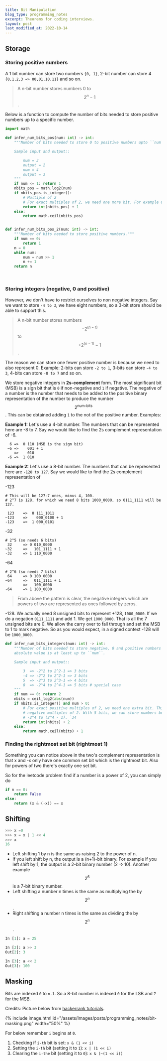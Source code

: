 ```yaml
---
title: Bit Manipulation
blog_type: programming_notes
excerpt: Theorems for coding interviews.
layout: post
last_modified_at: 2022-10-14
---
```


## Storage
### Storing positive numbers
A 1 bit number can store two numbers `{0, 1}`, 2-bit number can store 4
`{0,1,2,3 => 00,01,10,11}` and so on.

> A n-bit number stores numbers 0 to $$2^n-1$$.

Below is a function to compute the number of bits needed to store positive numbers up to a specific
number. <br/>


``` python
import math

def infer_num_bits_pos(num: int) -> int:
    """Number of bits needed to store 0 to positive numbers upto ``num``.

    Sample input and output::

        num = 3
        output = 2
        num = 4
        output = 3
    """
    if num <= 1: return 1
    nbits_pos = math.log2(num)
    if nbits_pos.is_integer():
        # Multiple of 2
        # For exact multiples of 2, we need one more bit. For example 8 = 2^3 => 1000.
        return int(nbits_pos) + 1
    else:
        return math.ceil(nbits_pos)


def infer_num_bits_pos_2(num: int) -> int:
    """Number of bits needed to store positive numbers."""
    if num == 0:
        return 1
    n = 0
    while num:
        num = num >> 1
        n += 1
    return n
```
<br/>

### Storing integers (negative, 0 and positive)

However, we don't have to restrict ourselves to non negative integers. Say we want to store
`-4 to 3`, we have eight numbers, so a 3-bit store should be able to support this.

> A n-bit number stores numbers $$-2^{(n-1)}$$ to $$+2^{(n-1)} - 1$$.

The reason we can store one fewer positive number is because we need to also represent 0.
Example: 2-bits can store `-2 to 1`, 3-bits can store `-4 to 3`, 4-bits can store `-8 to 7` and so on.

We store negative integers in **2s-complement** form. The most significant bit (MSB) is
a sign bit that is `0` if non-negative and `1` if negative. The negative of a number is the number
that needs to be added to the positive binary representation of the number to produce the
number $$2^{\text{num-bits}}$$. This can be obtained adding `1` to the not of the
positive number. Examples:

**Example 1:**
Let's use a 4-bit number. The numbers that can be represented here are -8 to 7. Say
we would like to find the 2s complement representation of -6.

```
  6 =>  0 110 (MSB is the sign bit)
 ~6 =>    001 + 1
    =>    010
 -6 =>  1 010
```

**Example 2:**
Let's use a 8-bit number. The numbers that can be represented here are `-128 to 127`. Say
we would like to find the 2s complement representation of

-123
```
# This will be 127-7 ones, minus 4, 100.
# 2^7 is 128, for which we need 8 bits 1000_0000, so 0111_1111 will be 127.

 123    =>  0 111_1011
~123    =>    000_0100 + 1
-123    =>  1 000_0101
```

-32
```
# 2^5 (so needs 6 bits)
 32     => 0 010_0000
~32     =>   101_1111 + 1
-32     => 1 110_0000
```

-64
```
# 2^6 (so needs 7 bits)
 64     => 0 100_0000
~64     =>   011_1111 + 1
        =>   100_0000
-64     => 1 100_0000
```
> From above the pattern is clear, the negative integers which are powers of two are
> represented as ones followed by zeros.


-128. We actually need 8 unsigned bits to represent +128, `1000_0000`. If we do a negation
`0111_1111` and add 1. We get `1000_0000`. That is all the 7 unsigned bits are 0. We allow
the carry over to fall through and set the MSB to 1 to mark negative. So as you would
expect, in a signed context -128 will be `1000_0000`.

``` python
def infer_num_bits_integers(num: int) -> int:
    """Number of bits needed to store negative, 0 and positive numbers with
    absolute value is at least up to ``num``.

    Sample input and output::

        3  => -2^2 to 2^2-1 => 3 bits
        -4 => -2^2 to 2^2-1 => 3 bits
        5  => -2^3 to 2^3-1 => 4 bits
        8  => -2^4 to 2^4-1 => 5 bits # special case
    """
    if num == 0: return 2
    nbits = ceil_log2(abs(num))
    if nbits.is_integer() and num > 0:
        # For exact positive multiples of 2, we need one extra bit. This is not true for
        # negative multiples of 2. With 5 bits, we can store numbers between -16 to 15, ie.,
        # -2^4 to (2^4 - 1). `34
        return int(nbits) + 2
    else:
        return math.ceil(nbits) + 1
```

### Finding the rightmost set bit (rightmost 1)
Something you can notice above in the two's complement representation is that x and -x only have one common set bit which is the rightmost bit. Also for powers of two there's exactly one set bit.

So for the leetcode problem find if a number is a power of 2, you can simply do
``` python
if n == 0:
    return False
else:
    return (x & (-x)) == x
```

## Shifting
``` python
>>> x =0
>>> x = x | 1 << 4
>>> x
16
```

- Left shifting 1 by n is the same as raising 2 to the power of n.
- If you left shift by n, the output is a (n+1)-bit binary.  For example if you left
shift by 1, the output is a 2-bit binary number (2 => 10). Another example $$2^6$$ is
a 7-bit binary number.
- Left shifting a number n times is the same as multiplying the by $$2^n$$.
- Right shifting a number n times is the same as dividing the by $$2^n$$.

``` python
In [1]: a = 25

In [2]: a >> 3
Out[2]: 3

In [3]: a << 2
Out[3]: 100
```

## Masking
Bits are indexed `0` to `n-1`. So a 8-bit number is indexed `0` for the LSB and `7` for the MSB.

Credits: Picture below from [hackerrank tutorials](https://youtu.be/NLKQEOgBAnw).

{% include image.html id="/assets/Images/posts/programming_notes/bit-masking.png" width="50%" %}

For below remember `i` begins at `0`.

1. Checking if `i-th` bit is set: `x & (1 << i)`
2. Setting the `i-th` bit (setting it to `1`): `x | (1 << i)`
3. Clearing the `i-the` bit (setting it to `0`): `x & (~(1 << i))`
